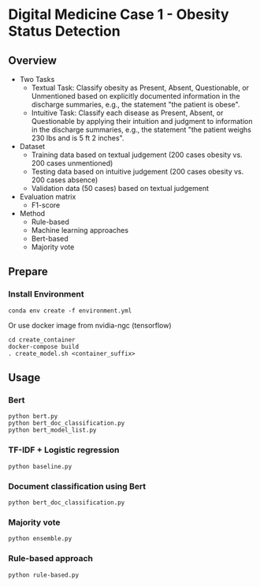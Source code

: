 # Digital Medicine Case 1 - Obesity Status Detection
## Overview
- Two Tasks
    - Textual Task: Classify obesity as Present, Absent, Questionable, or Unmentioned based on explicitly documented information in the discharge summaries, e.g., the statement "the patient is obese".
    - Intuitive Task: Classify each disease as Present, Absent, or Questionable by applying their intuition and judgment to information in the discharge summaries, e.g., the statement "the patient weighs 230 lbs and is 5 ft 2 inches".
- Dataset
    -  Training data based on textual judgement (200 cases obesity vs. 200 cases unmentioned)
    -  Testing data based on intuitive judgement (200 cases obesity vs. 200 cases absence)
    -  Validation data (50 cases) based on textual judgement
-  Evaluation matrix
    -  F1-score
-  Method
    -  Rule-based
    -  Machine learning approaches
    -  Bert-based
    -  Majority vote

## Prepare
### Install Environment
```=bash
conda env create -f environment.yml
```

Or use docker image from nvidia-ngc (tensorflow)
```
cd create_container
docker-compose build
. create_model.sh <container_suffix>
```

## Usage
### Bert
```=bash
python bert.py
python bert_doc_classification.py
python bert_model_list.py
```

### TF-IDF + Logistic regression
```=bash
python baseline.py
```

### Document classification using Bert
```=bash
python bert_doc_classification.py
```

### Majority vote
```=bash
python ensemble.py
```

### Rule-based approach
```=bash
python rule-based.py 
```

